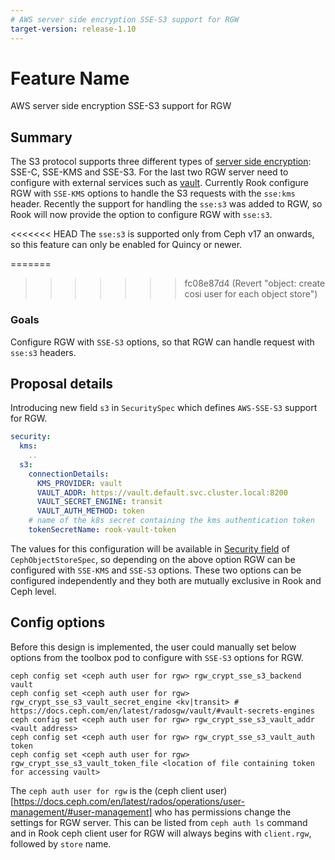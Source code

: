 ```yaml
---
# AWS server side encryption SSE-S3 support for RGW
target-version: release-1.10
---
```


# Feature Name
AWS server side encryption SSE-S3 support for RGW

## Summary
The S3 protocol supports three different types of [server side encryption](https://docs.aws.amazon.com/AmazonS3/latest/userguide/serv-side-encryption.html): SSE-C, SSE-KMS and SSE-S3. For the last two RGW server need to configure with external services such as [vault](https://www.vaultproject.io/). Currently Rook configure RGW with `SSE-KMS` options to handle the S3 requests with the `sse:kms` header. Recently the support for handling the `sse:s3` was added to RGW, so Rook will now provide the option to configure RGW with `sse:s3`.

<<<<<<< HEAD
The `sse:s3` is supported only from Ceph v17 an onwards, so this feature can only be enabled for Quincy or newer.

=======
>>>>>>> fc08e87d4 (Revert "object: create cosi user for each object store")
### Goals
Configure RGW with `SSE-S3` options, so that RGW can handle request with `sse:s3` headers.

## Proposal details
Introducing new field `s3` in `SecuritySpec` which defines `AWS-SSE-S3` support for RGW.
```yaml
security:
  kms:
    ..
  s3:
    connectionDetails:
      KMS_PROVIDER: vault
      VAULT_ADDR: https://vault.default.svc.cluster.local:8200
      VAULT_SECRET_ENGINE: transit
      VAULT_AUTH_METHOD: token
    # name of the k8s secret containing the kms authentication token
    tokenSecretName: rook-vault-token
```
The values for this configuration will be available in [Security field](Documentation/CRDs/Object-Storage/ceph-object-store-crd.md#security-settings) of `CephObjectStoreSpec`, so depending on the above option RGW can be configured with `SSE-KMS` and `SSE-S3` options. These two options can be configured independently and they both are mutually exclusive in Rook and Ceph level.

## Config options
Before this design is implemented, the user could manually set below options from the toolbox pod to configure with `SSE-S3` options for RGW.
```
ceph config set <ceph auth user for rgw> rgw_crypt_sse_s3_backend vault
ceph config set <ceph auth user for rgw> rgw_crypt_sse_s3_vault_secret_engine <kv|transit> # https://docs.ceph.com/en/latest/radosgw/vault/#vault-secrets-engines
ceph config set <ceph auth user for rgw> rgw_crypt_sse_s3_vault_addr <vault address>
ceph config set <ceph auth user for rgw> rgw_crypt_sse_s3_vault_auth token
ceph config set <ceph auth user for rgw> rgw_crypt_sse_s3_vault_token_file <location of file containing token for accessing vault>
```

The `ceph auth user for rgw` is the (ceph client user)[https://docs.ceph.com/en/latest/rados/operations/user-management/#user-management] who has permissions change the settings for RGW server. This can be listed from `ceph auth ls` command and in Rook ceph client user for RGW will always begins with `client.rgw`, followed by `store` name.
